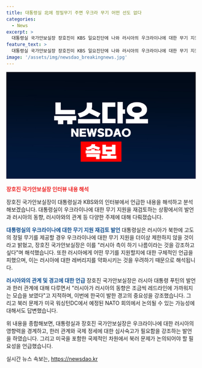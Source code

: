 ```yaml
---
title: 대통령실 北에 정밀무기 주면 우크라 무기 어떤 선도 없다
categories:
  - News
excerpt: >
  대통령실 국가안보실장 장호진이 KBS 일요진단에 나와 러시아의 우크라이나에 대한 무기 지원에 관해 발언했다. 그는 러시아가 북한에 첨단무기를 제공할 경우 우크라이나에 무기를 지원할 수 있다는 뜻으로 해석될 수 있으며, 실제로 우리 정부가 제공을 검토하고 있는 무기가 있다고 밝혔다. 추가로 한러 관계와 미국 워싱턴DC에서 예정된 NATO 회의에서 논의될 가능성에 대한 언급도 있었다. 
feature_text: >
  대통령실 국가안보실장 장호진이 KBS 일요진단에 나와 러시아의 우크라이나에 대한 무기 지원에 관해 발언했다. 그는 러시아가 북한에 첨단무기를 제공할 경우 우크라이나에 무기를 지원할 수 있다는 뜻으로 해석될 수 있으며, 실제로 우리 정부가 제공을 검토하고 있는 무기가 있다고 밝혔다. 추가로 한러 관계와 미국 워싱턴DC에서 예정된 NATO 회의에서 논의될 가능성에 대한 언급도 있었다. 
image: '/assets/img/newsdao_breakingnews.jpg'
---
```


<p><img src="/assets/img/newsdao_breakingnews.jpg" alt="pcversion 속보" /></p>

<p><b><span style="color: #ee2323;">장호진 국가안보실장 인터뷰 내용 해석</span></b></p>

<p>장호진 국가안보실장이 대통령실과 KBS와의 인터뷰에서 언급한 내용을 해석하고 분석해보겠습니다. 대통령실이 우크라이나에 대한 무기 지원을 재검토하는 상황에서의 발언과 러시아의 동향, 러시아와의 관계 등 다양한 주제에 대해 다뤄졌습니다.</p>

<p><b><span style="color: #1a5490;">대통령실의 우크라이나에 대한 무기 지원 재검토 발언</span></b>
대통령실은 러시아가 북한에 고도의 정밀 무기를 제공할 경우 우크라이나에 대한 무기 지원을 더이상 제한하지 않을 것이라고 밝혔고, 장호진 국가안보실장은 이를 "러시아 측이 하기 나름이라는 것을 강조하고 싶다"며 해석했습니다. 또한 러시아에게 어떤 무기를 지원할지에 대한 구체적인 언급을 피했으며, 이는 러시아에 대한 레버리지를 약화시키는 것을 우려하기 때문으로 해석됩니다.</p>

<p><b><span style="color: #1a5490;">러시아와의 관계 및 경고에 대한 언급</span></b>
장호진 국가안보실장은 러시아 대통령 푸틴의 발언과 한러 관계에 대해 다루면서 "러시아가 러시아의 동향은 조금씩 레드라인에 가까워지는 모습을 보였다"고 지적하며, 이번에 한국이 발한 경고의 중요성을 강조했습니다. 그리고 북러 문제가 미국 워싱턴DC에서 예정된 NATO 회의에서 논의될 수 있는 가능성에 대해서도 답변했습니다.</p>

<p>위 내용을 종합해보면, 대통령실과 장호진 국가안보실장은 우크라이나에 대한 러시아의 영향력을 경계하고, 한러 관계와 국제 정세에 대한 심사숙고가 필요함을 강조하는 발언을 하였습니다. 그리고 미국을 포함한 국제적인 차원에서 북러 문제가 논의되어야 할 필요성을 언급했습니다.</p>
실시간 뉴스 속보는, <a href="https://newsdao.kr" rel="dofollow">https://newsdao.kr</a>


